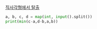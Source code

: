 [직사각형에서 탈출](https://www.acmicpc.net/problem/1085)
```python
a, b, c, d = map(int, input().split())
print(min(c-a,d-b,a,b))
```
